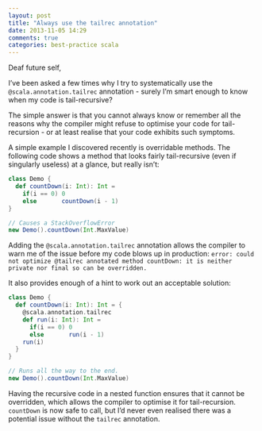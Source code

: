 ```yaml
---
layout: post
title: "Always use the tailrec annotation"
date: 2013-11-05 14:29
comments: true
categories: best-practice scala
---
```

Deaf future self,

I’ve been asked a few times why I try to systematically use the `@scala.annotation.tailrec` annotation - surely I’m smart
enough to know when my code is tail-recursive?

<!-- more -->

The simple answer is that you cannot always know or remember all the reasons why the compiler might refuse to optimise
your code for tail-recursion - or at least realise that your code exhibits such symptoms.

A simple example I discovered recently is overridable methods. The following code shows a method that looks fairly
tail-recursive (even if singularly useless) at a glance, but really isn’t:

```scala
class Demo {
  def countDown(i: Int): Int =
    if(i == 0) 0
    else       countDown(i - 1)
}

// Causes a StackOverflowError
new Demo().countDown(Int.MaxValue)
```

Adding the `@scala.annotation.tailrec` annotation allows the compiler to warn me of the issue before my code blows up in
production: `error: could not optimize @tailrec annotated method countDown: it is neither private nor final so can be
overridden.`

It also provides enough of a hint to work out an acceptable solution:
```scala
class Demo {
  def countDown(i: Int): Int = {
    @scala.annotation.tailrec
    def run(i: Int): Int =
      if(i == 0) 0
      else       run(i - 1)
    run(i)
  }
}

// Runs all the way to the end.
new Demo().countDown(Int.MaxValue)
```

Having the recursive code in a nested function ensures that it cannot be overridden, which allows the compiler to
optimise it for tail-recursion. `countDown` is now safe to call, but I’d never even realised there was a potential issue
without the `tailrec` annotation.

